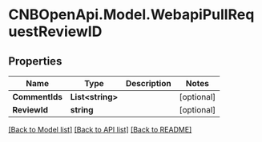 # CNBOpenApi.Model.WebapiPullRequestReviewID

## Properties

Name | Type | Description | Notes
------------ | ------------- | ------------- | -------------
**CommentIds** | **List&lt;string&gt;** |  | [optional] 
**ReviewId** | **string** |  | [optional] 

[[Back to Model list]](../../README.md#documentation-for-models) [[Back to API list]](../../README.md#documentation-for-api-endpoints) [[Back to README]](../../README.md)


